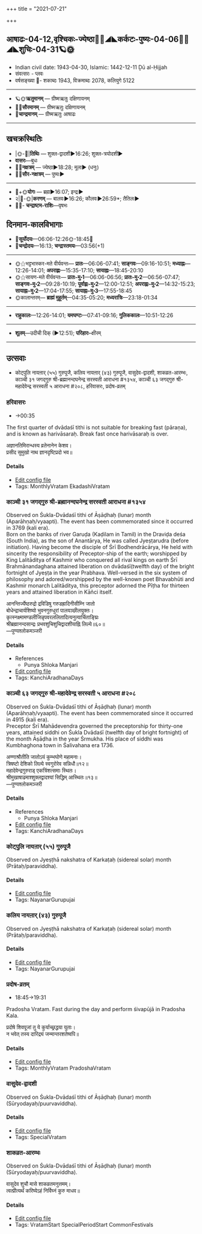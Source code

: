 +++
title = "2021-07-21"

+++
## आषाढः-04-12,वृश्चिकः-ज्येष्ठा🌛🌌◢◣कर्कटः-पुष्यः-04-06🌌🌞◢◣शुचिः-04-31🪐🌞
- Indian civil date: 1943-04-30, Islamic: 1442-12-11 Ḏū al-Ḥijjah
- संवत्सरः - प्लवः
- वर्षसङ्ख्या 🌛- शकाब्दः 1943, विक्रमाब्दः 2078, कलियुगे 5122
___________________
- 🪐🌞**ऋतुमानम्** — ग्रीष्मऋतुः दक्षिणायनम्
- 🌌🌞**सौरमानम्** — ग्रीष्मऋतुः दक्षिणायनम्
- 🌛**चान्द्रमानम्** — ग्रीष्मऋतुः आषाढः
___________________


## खचक्रस्थितिः
- |🌞-🌛|**तिथिः** — शुक्ल-द्वादशी►16:26; शुक्ल-त्रयोदशी►  
- **वासरः**—बुधः  
- 🌌🌛**नक्षत्रम्** — ज्येष्ठा►18:28; मूला► (धनुः)  
- 🌌🌞**सौर-नक्षत्रम्** — पुष्यः►  
___________________
- 🌛+🌞**योगः** — ब्रह्म►16:07; इन्द्रः►  
- २|🌛-🌞|**करणम्** — बालवः►16:26; कौलवः►26:59*; तैतिलः►  
- 🌌🌛- **चन्द्राष्टम-राशिः**—वृषभः  


## दिनमान-कालविभागाः
- 🌅**सूर्योदयः**—06:06-12:26🌞️-18:45🌇  
- 🌛**चन्द्रोदयः**—16:13; **चन्द्रास्तमयः**—03:56(+1)  
___________________
- 🌞⚝भट्टभास्कर-मते वीर्यवन्तः— **प्रातः**—06:06-07:41; **साङ्गवः**—09:16-10:51; **मध्याह्नः**—12:26-14:01; **अपराह्णः**—15:35-17:10; **सायाह्नः**—18:45-20:10  
- 🌞⚝सायण-मते वीर्यवन्तः— **प्रातः-मु॰1**—06:06-06:56; **प्रातः-मु॰2**—06:56-07:47; **साङ्गवः-मु॰2**—09:28-10:19; **पूर्वाह्णः-मु॰2**—12:00-12:51; **अपराह्णः-मु॰2**—14:32-15:23; **सायाह्नः-मु॰2**—17:04-17:55; **सायाह्नः-मु॰3**—17:55-18:45  
- 🌞कालान्तरम्— **ब्राह्मं मुहूर्तम्**—04:35-05:20; **मध्यरात्रिः**—23:18-01:34  
___________________
- **राहुकालः**—12:26-14:01; **यमघण्टः**—07:41-09:16; **गुलिककालः**—10:51-12:26  
___________________
- **शूलम्**—उदीची दिक् (►12:51); **परिहारः**–क्षीरम्  
___________________

## उत्सवाः
- कोट्पुलि नायऩार् (५५) गुरुपूजै, कलिय नायऩार् (४३) गुरुपूजै, वासुदेव-द्वादशी, शाकव्रत-आरम्भः, काञ्ची ३१ जगद्गुरु श्री-ब्रह्मानन्दघनेन्द्र सरस्वती आराधना #१३५४, काञ्ची ६३ जगद्गुरु श्री-महादेवेन्द्र सरस्वती ५ आराधना #२०८, हरिवासरः, प्रदोष-व्रतम्
### हरिवासरः
- →00:35

The first quarter of dvādaśī tithi is not suitable for breaking fast (pāraṇa), and is known as harivāsaraḥ. Break fast once harivāsaraḥ is over.

अज्ञानतिमिरान्धस्य व्रतेनानेन केशव।  
प्रसीद सुमुखो नाथ ज्ञानदृष्टिप्रदो भव॥



#### Details
- [Edit config file](https://github.com/jyotisham/adyatithi/tree/master/time_focus/monthly/ekAdashI/description_only/harivAsaraH.toml)
- Tags: MonthlyVratam EkadashiVratam


### काञ्ची ३१ जगद्गुरु श्री-ब्रह्मानन्दघनेन्द्र सरस्वती आराधना #१३५४

Observed on Śukla-Dvādaśī tithi of Āṣāḍhaḥ (lunar) month (Aparāhṇaḥ/vyaapti). The event has been commemorated since it occurred in 3769 (kali era).  
Born on the banks of river Garuḍa (Kaḍilam in Tamil) in the Draviḍa deśa (South India), as the son of Anantārya, He was called Jyeṣṭarudra (before initiation). Having become the disciple of Śrī Bodhendrācārya, He held with sincerity the responsibility of Preceptor-ship of the earth; worshipped by King Lalitāditya of Kashmir who conquered all rival kings on earth Śrī Brahmānandaghana attained liberation on dvādaśī(twelfth day) of the bright fortnight of Jyeṣṭa in the year Prabhava. Well-versed in the six system of philosophy and adored/worshipped by the well-known poet Bhavabhūti and Kashmir monarch Lalitāditya, this preceptor adorned the Pīṭha for thirteen years and attained liberation in Kāñci itself.

आनन्तिर्ज्येष्ठरुद्रो द्रविडिषु गरुडह्रादिनीसीम्नि जातो  
बोधेन्द्राचार्यशिष्यो भुवनगुरुधुरां पालयञ्छीलयुक्तः।  
कृत्स्नक्ष्मामण्डलीजिन्नृपवरललितादित्यनुत्यार्चिताङ्घ्रिः  
श्रीब्रह्मानन्दसान्द्रः प्रभवशुचिशुचिद्वादशीयाह्नि लिल्ये॥६०॥  
—पुण्यश्लोकमञ्जरी



#### Details
- References
  - Punya Shloka Manjari
- [Edit config file](https://github.com/jyotisham/adyatithi/tree/master/mahApuruSha/kAnchI-maTha/lunar_month/tithi/04/12/kAJcI%2031%20jagadguru%20zrI~brahmAnandaghanEndra%20sarasvatI%20ArAdhanA.toml)
- Tags: KanchiAradhanaDays


### काञ्ची ६३ जगद्गुरु श्री-महादेवेन्द्र सरस्वती ५ आराधना #२०८

Observed on Śukla-Dvādaśī tithi of Āṣāḍhaḥ (lunar) month (Aparāhṇaḥ/vyaapti). The event has been commemorated since it occurred in 4915 (kali era).  
Preceptor Śrī Mahādevendra governed the preceptorship for thirty-one years, attained siddhi on Śukla Dvādaśī (twelfth day of bright fortnight) of the month Āṣāḍha in the year Śrmukha. His place of siddhi was Kumbhaghona town in Śalivahana era 1736.

अण्णाश्रौतीति जातोऽयं कुम्भघोणे महामनाः।  
त्रिषष्टो देशिको लिल्ये स्वगुरोरेव सन्निधौ॥१२॥  
महादेवेन्द्रगुरुराड् एकत्रिंशत्समाः स्थितः।  
श्रीमुखाषाढमाश्शुक्लद्वादश्यां सिद्धिम् आस्थितः॥१३॥  
—पुण्यश्लोकमञ्जरी



#### Details
- References
  - Punya Shloka Manjari
- [Edit config file](https://github.com/jyotisham/adyatithi/tree/master/mahApuruSha/kAnchI-maTha/lunar_month/tithi/04/12/kAJcI%2063%20jagadguru%20zrI~mahAdEvEndra%20sarasvatI%205%20ArAdhanA.toml)
- Tags: KanchiAradhanaDays


### कोट्पुलि नायऩार् (५५) गुरुपूजै

Observed on Jyeṣṭhā nakshatra of Karkaṭaḥ (sidereal solar) month (Prātaḥ/paraviddha). 

#### Details
- [Edit config file](https://github.com/jyotisham/adyatithi/tree/master/mahApuruSha/nAyanAr/sidereal_solar_month/nakshatra/04/18/kOTpuli%20nAyan2Ar%20%2855%29%20gurupUjai.toml)
- Tags: NayanarGurupujai


### कलिय नायऩार् (४३) गुरुपूजै

Observed on Jyeṣṭhā nakshatra of Karkaṭaḥ (sidereal solar) month (Prātaḥ/paraviddha). 

#### Details
- [Edit config file](https://github.com/jyotisham/adyatithi/tree/master/mahApuruSha/nAyanAr/sidereal_solar_month/nakshatra/04/18/kaliya%20nAyan2Ar%20%2843%29%20gurupUjai.toml)
- Tags: NayanarGurupujai


### प्रदोष-व्रतम्
- 18:45→19:31

Pradosha Vratam. Fast during the day and perform śivapūjā in Pradosha Kala.

प्रदोषे  शिवपूजां  तु  ये  कुर्याच्छ्रद्धया  युताः।  
न  भवेत्  तस्य  दारिद्र्यं  जन्मान्तरशतेष्वपि॥  




#### Details
- [Edit config file](https://github.com/jyotisham/adyatithi/tree/master/time_focus/monthly/pradoSha/description_only/pradOSa-vratam.toml)
- Tags: MonthlyVratam PradoshaVratam


### वासुदेव-द्वादशी

Observed on Śukla-Dvādaśī tithi of Āṣāḍhaḥ (lunar) month (Sūryodayaḥ/puurvaviddha). 

#### Details
- [Edit config file](https://github.com/jyotisham/adyatithi/tree/master/devatA/vaiShNava/lunar_month/tithi/04/12/vAsudEva-dvAdazI.toml)
- Tags: SpecialVratam


### शाकव्रत-आरम्भः

Observed on Śukla-Dvādaśī tithi of Āṣāḍhaḥ (lunar) month (Sūryodayaḥ/puurvaviddha). 

वासुदेव शुचौ मासे शाकव्रतमनुत्तमम्।  
त्वत्प्रीत्यर्थं करिष्येऽहं निर्विघ्नं कुरु माधव॥



#### Details
- [Edit config file](https://github.com/jyotisham/adyatithi/tree/master/general/lunar_month/tithi/04/12/zAkavrata-ArambhaH.toml)
- Tags: VratamStart SpecialPeriodStart CommonFestivals


